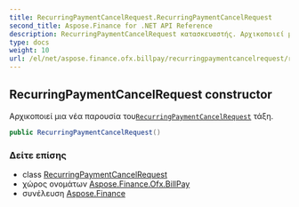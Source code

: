 ```yaml
---
title: RecurringPaymentCancelRequest.RecurringPaymentCancelRequest
second_title: Aspose.Finance for .NET API Reference
description: RecurringPaymentCancelRequest κατασκευαστής. Αρχικοποιεί μια νέα παρουσία τουRecurringPaymentCancelRequest τάξη.
type: docs
weight: 10
url: /el/net/aspose.finance.ofx.billpay/recurringpaymentcancelrequest/recurringpaymentcancelrequest/
---
```

## RecurringPaymentCancelRequest constructor

Αρχικοποιεί μια νέα παρουσία του[`RecurringPaymentCancelRequest`](../) τάξη.

```csharp
public RecurringPaymentCancelRequest()
```

### Δείτε επίσης

* class [RecurringPaymentCancelRequest](../)
* χώρος ονομάτων [Aspose.Finance.Ofx.BillPay](../../recurringpaymentcancelrequest/)
* συνέλευση [Aspose.Finance](../../../)


